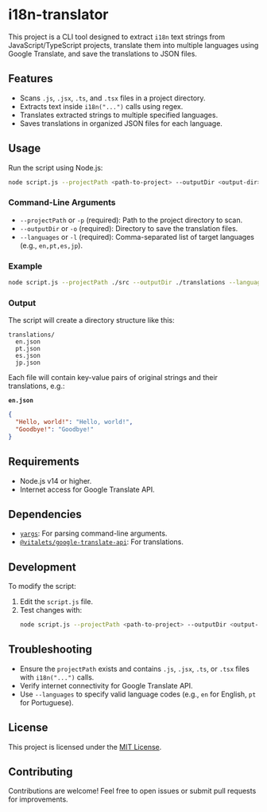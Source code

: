 # i18n-translator

This project is a CLI tool designed to extract `i18n` text strings from JavaScript/TypeScript projects, translate them into multiple languages using Google Translate, and save the translations to JSON files.

## Features

- Scans `.js`, `.jsx`, `.ts`, and `.tsx` files in a project directory.
- Extracts text inside `i18n("...")` calls using regex.
- Translates extracted strings to multiple specified languages.
- Saves translations in organized JSON files for each language.

## Usage

Run the script using Node.js:

```bash
node script.js --projectPath <path-to-project> --outputDir <output-dir> --languages <lang-list>
```

### Command-Line Arguments

- `--projectPath` or `-p` (required): Path to the project directory to scan.
- `--outputDir` or `-o` (required): Directory to save the translation files.
- `--languages` or `-l` (required): Comma-separated list of target languages (e.g., `en,pt,es,jp`).

### Example

```bash
node script.js --projectPath ./src --outputDir ./translations --languages en,pt,es,jp
```

### Output

The script will create a directory structure like this:

```plaintext
translations/
  en.json
  pt.json
  es.json
  jp.json
```

Each file will contain key-value pairs of original strings and their translations, e.g.:

**`en.json`**
```json
{
  "Hello, world!": "Hello, world!",
  "Goodbye!": "Goodbye!"
}
```

## Requirements

- Node.js v14 or higher.
- Internet access for Google Translate API.

## Dependencies

- [`yargs`](https://www.npmjs.com/package/yargs): For parsing command-line arguments.
- [`@vitalets/google-translate-api`](https://www.npmjs.com/package/@vitalets/google-translate-api): For translations.

## Development

To modify the script:

1. Edit the `script.js` file.
2. Test changes with:
   ```bash
   node script.js --projectPath <path-to-project> --outputDir <output-dir> --languages <lang-list>
   ```

## Troubleshooting

- Ensure the `projectPath` exists and contains `.js`, `.jsx`, `.ts`, or `.tsx` files with `i18n("...")` calls.
- Verify internet connectivity for Google Translate API.
- Use `--languages` to specify valid language codes (e.g., `en` for English, `pt` for Portuguese).

## License

This project is licensed under the [MIT License](LICENSE).

## Contributing

Contributions are welcome! Feel free to open issues or submit pull requests for improvements.